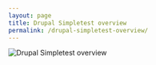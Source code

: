 ```yaml
---
layout: page
title: Drupal Simpletest overview
permalink: /drupal-simpletest-overview/
---
```


![Drupal Simpletest overview](https://www.drupal.org/files/issues/simpletest_overview.png "Drupal Simpletest overview") 
